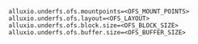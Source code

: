     alluxio.underfs.ofs.mountpoints=<OFS_MOUNT_POINTS>
    alluxio.underfs.ofs.layout=<OFS_LAYOUT>
    alluxio.underfs.ofs.block.size=<OFS_BLOCK_SIZE>
    alluxio.underfs.ofs.buffer.size=<OFS_BUFFER_SIZE>